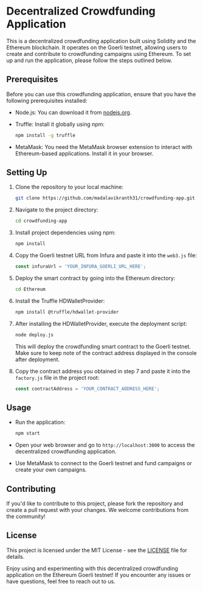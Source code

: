 # Decentralized Crowdfunding Application

This is a decentralized crowdfunding application built using Solidity and the Ethereum blockchain. It operates on the Goerli testnet, allowing users to create and contribute to crowdfunding campaigns using Ethereum. To set up and run the application, please follow the steps outlined below.

## Prerequisites

Before you can use this crowdfunding application, ensure that you have the following prerequisites installed:

- Node.js: You can download it from [nodejs.org](https://nodejs.org/).
- Truffle: Install it globally using npm:
  
  ```bash
  npm install -g truffle
  ```

- MetaMask: You need the MetaMask browser extension to interact with Ethereum-based applications. Install it in your browser.

## Setting Up

1. Clone the repository to your local machine:

   ```bash
   git clone https://github.com/madalavikranth31/crowdfunding-app.git
   ```

2. Navigate to the project directory:

   ```bash
   cd crowdfunding-app
   ```

3. Install project dependencies using npm:

   ```bash
   npm install
   ```

4. Copy the Goerli testnet URL from Infura and paste it into the `web3.js` file:

   ```javascript
   const infuraUrl = 'YOUR_INFURA_GOERLI_URL_HERE';
   ```

5. Deploy the smart contract by going into the Ethereum directory:

   ```bash
   cd Ethereum
   ```

6. Install the Truffle HDWalletProvider:

   ```bash
   npm install @truffle/hdwallet-provider
   ```

7. After installing the HDWalletProvider, execute the deployment script:

   ```bash
   node deploy.js
   ```

   This will deploy the crowdfunding smart contract to the Goerli testnet. Make sure to keep note of the contract address displayed in the console after deployment.

8. Copy the contract address you obtained in step 7 and paste it into the `factory.js` file in the project root:

   ```javascript
   const contractAddress = 'YOUR_CONTRACT_ADDRESS_HERE';
   ```

## Usage

- Run the application:

  ```bash
  npm start
  ```

- Open your web browser and go to `http://localhost:3000` to access the decentralized crowdfunding application.

- Use MetaMask to connect to the Goerli testnet and fund campaigns or create your own campaigns.

## Contributing

If you'd like to contribute to this project, please fork the repository and create a pull request with your changes. We welcome contributions from the community!

## License

This project is licensed under the MIT License - see the [LICENSE](LICENSE) file for details.

Enjoy using and experimenting with this decentralized crowdfunding application on the Ethereum Goerli testnet! If you encounter any issues or have questions, feel free to reach out to us.
